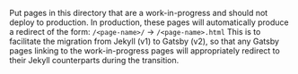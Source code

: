Put pages in this directory that are a work-in-progress and should not deploy to production.
In production, these pages will automatically produce a redirect of the form: `/<page-name>/` -> `/<page-name>.html`
This is to facilitate the migration from Jekyll (v1) to Gatsby (v2), so that any Gatsby pages
linking to the work-in-progress pages will appropriately redirect to their Jekyll counterparts
during the transition.
